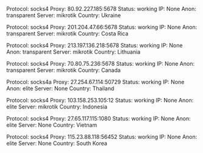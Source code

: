 Protocol: socks4
Proxy: 80.92.227.185:5678
Status: working
IP: None
Anon: transparent
Server: mikrotik
Country: Ukraine

Protocol: socks4
Proxy: 201.204.47.66:5678
Status: working
IP: None
Anon: transparent
Server: mikrotik
Country: Costa Rica

Protocol: socks4
Proxy: 213.197.136.218:5678
Status: working
IP: None
Anon: transparent
Server: mikrotik
Country: Lithuania

Protocol: socks4
Proxy: 70.80.75.236:5678
Status: working
IP: None
Anon: transparent
Server: mikrotik
Country: Canada

Protocol: socks4a
Proxy: 27.254.67.114:50729
Status: working
IP: None
Anon: elite
Server: None
Country: Thailand

Protocol: socks4
Proxy: 103.158.253.105:12
Status: working
IP: None
Anon: elite
Server: mikrotik
Country: Indonesia

Protocol: socks4
Proxy: 27.65.117.115:1080
Status: working
IP: None
Anon: elite
Server: None
Country: Vietnam

Protocol: socks4
Proxy: 115.23.88.118:56452
Status: working
IP: None
Anon: elite
Server: None
Country: South Korea

